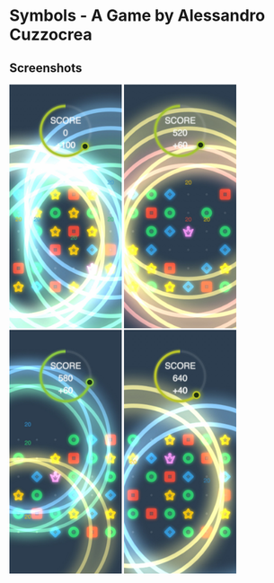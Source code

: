 # Symbols - A Game by Alessandro Cuzzocrea

## Screenshots
<!-- ![Screenshots](Screenshots/Screenshot_000.jpg) -->
<!-- ![Screenshots](Screenshots/Screenshot_001.jpg) -->
<img src="Screenshots/Screenshot_002.jpg" width="200"> <img src="Screenshots/Screenshot_003.jpg" width="200"> <img src="Screenshots/Screenshot_004.jpg" width="200"> <img src="Screenshots/Screenshot_005.jpg" width="200">
<!-- ![Screenshots](Screenshots/Screenshot_006.jpg) -->
